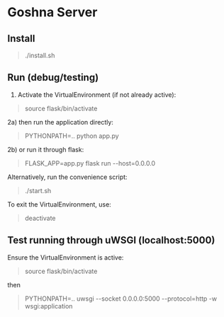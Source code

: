 # Goshna Server

## Install

> ./install.sh

## Run (debug/testing)

1) Activate the VirtualEnvironment (if not already active):

> source flask/bin/activate

2a) then run the application directly:

> PYTHONPATH=.. python app.py

2b) or run it through flask:

> FLASK_APP=app.py flask run --host=0.0.0.0

Alternatively, run the convenience script:
> ./start.sh

To exit the VirtualEnvironment, use:
> deactivate

## Test running through uWSGI (localhost:5000)

Ensure the VirtualEnvironment is active:

> source flask/bin/activate

then

> PYTHONPATH=.. uwsgi --socket 0.0.0.0:5000 --protocol=http -w wsgi:application
